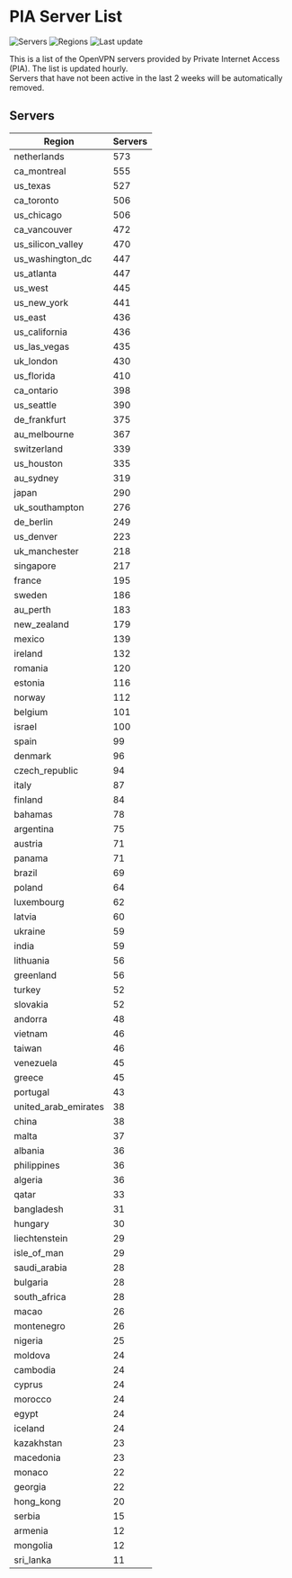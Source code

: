 # PIA Server List

![Servers](https://img.shields.io/badge/servers-15,550-blue)
![Regions](https://img.shields.io/badge/regions-97-blue)
![Last update](https://img.shields.io/badge/last_updated-Wed_Jul_03_03:16:07_UTC_2024-blue)

This is a list of the OpenVPN servers provided by Private Internet Access (PIA). The list is updated hourly. </br>
Servers that have not been active in the last 2 weeks will be automatically removed.

## Servers
| Region               | Servers |
|----------------------|---------|
| netherlands | 573 |
| ca_montreal | 555 |
| us_texas | 527 |
| ca_toronto | 506 |
| us_chicago | 506 |
| ca_vancouver | 472 |
| us_silicon_valley | 470 |
| us_washington_dc | 447 |
| us_atlanta | 447 |
| us_west | 445 |
| us_new_york | 441 |
| us_east | 436 |
| us_california | 436 |
| us_las_vegas | 435 |
| uk_london | 430 |
| us_florida | 410 |
| ca_ontario | 398 |
| us_seattle | 390 |
| de_frankfurt | 375 |
| au_melbourne | 367 |
| switzerland | 339 |
| us_houston | 335 |
| au_sydney | 319 |
| japan | 290 |
| uk_southampton | 276 |
| de_berlin | 249 |
| us_denver | 223 |
| uk_manchester | 218 |
| singapore | 217 |
| france | 195 |
| sweden | 186 |
| au_perth | 183 |
| new_zealand | 179 |
| mexico | 139 |
| ireland | 132 |
| romania | 120 |
| estonia | 116 |
| norway | 112 |
| belgium | 101 |
| israel | 100 |
| spain | 99 |
| denmark | 96 |
| czech_republic | 94 |
| italy | 87 |
| finland | 84 |
| bahamas | 78 |
| argentina | 75 |
| austria | 71 |
| panama | 71 |
| brazil | 69 |
| poland | 64 |
| luxembourg | 62 |
| latvia | 60 |
| ukraine | 59 |
| india | 59 |
| lithuania | 56 |
| greenland | 56 |
| turkey | 52 |
| slovakia | 52 |
| andorra | 48 |
| vietnam | 46 |
| taiwan | 46 |
| venezuela | 45 |
| greece | 45 |
| portugal | 43 |
| united_arab_emirates | 38 |
| china | 38 |
| malta | 37 |
| albania | 36 |
| philippines | 36 |
| algeria | 36 |
| qatar | 33 |
| bangladesh | 31 |
| hungary | 30 |
| liechtenstein | 29 |
| isle_of_man | 29 |
| saudi_arabia | 28 |
| bulgaria | 28 |
| south_africa | 28 |
| macao | 26 |
| montenegro | 26 |
| nigeria | 25 |
| moldova | 24 |
| cambodia | 24 |
| cyprus | 24 |
| morocco | 24 |
| egypt | 24 |
| iceland | 24 |
| kazakhstan | 23 |
| macedonia | 23 |
| monaco | 22 |
| georgia | 22 |
| hong_kong | 20 |
| serbia | 15 |
| armenia | 12 |
| mongolia | 12 |
| sri_lanka | 11 |